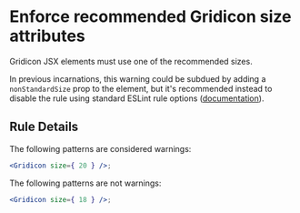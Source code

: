 # Enforce recommended Gridicon size attributes

Gridicon JSX elements must use one of the recommended sizes.

In previous incarnations, this warning could be subdued by adding a `nonStandardSize` prop to the element, but it's recommended instead to disable the rule using standard ESLint rule options ([documentation](http://eslint.org/docs/user-guide/configuring#disabling-rules-with-inline-comments)).

## Rule Details

The following patterns are considered warnings:

```jsx
<Gridicon size={ 20 } />;
```

The following patterns are not warnings:

```jsx
<Gridicon size={ 18 } />;
```
